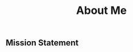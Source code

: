 <header>
  <h1>
    <strong>About Me</strong>
  </h1>
</header>

<body>
  <h2>
    Mission Statement
  </h2>
</body>
